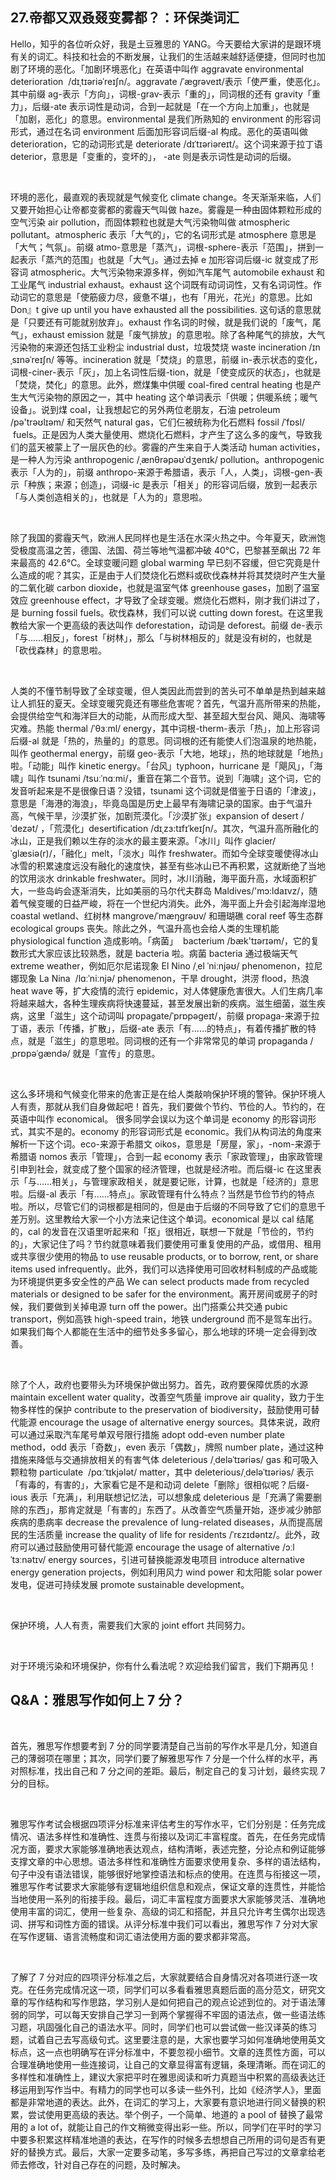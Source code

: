## 27.帝都又双叒叕变雾都？：环保类词汇
Hello，知乎的各位听众好，我是土豆雅思的 YANG。今天要给大家讲的是跟环境有关的词汇。科技和社会的不断发展，让我们的生活越来越舒适便捷，但同时也加剧了环境的恶化。「加剧环境恶化」在英语中叫作 aggravate environmental deterioration  /dɪˌtɪəriəˈreɪʃn/。aggravate /ˈæɡrəveɪt/表示「使严重，使恶化」。其中前缀 ag-表示「方向」，词根-grav-表示「重的」，同词根的还有 gravity「重力」，后缀-ate 表示词性是动词，合到一起就是「在一个方向上加重」，也就是「加剧，恶化」的意思。environmental 是我们所熟知的 environment 的形容词形式，通过在名词 environment 后面加形容词后缀-al 构成。恶化的英语叫做 deterioration，它的动词形式是 deteriorate /dɪˈtɪəriəreɪt/。这个词来源于拉丁语 deterior，意思是「变重的，变坏的」， -ate 则是表示词性是动词的后缀。


 


环境的恶化，最直观的表现就是气候变化 climate change。冬天渐渐来临，人们又要开始担心让帝都变雾都的雾霾天气叫做 haze。雾霾是一种由固体颗粒形成的空气污染 air pollution，而固体颗粒也就是大气污染物叫做 atmospheric pollutant。atmospheric 表示「大气的」，它的名词形式是 atmosphere 意思是「大气；气氛」。前缀 atmo-意思是「蒸汽」，词根-sphere-表示「范围」，拼到一起表示「蒸汽的范围」也就是「大气」。通过去掉 e 加形容词后缀-ic 就变成了形容词 atmospheric。大气污染物来源多样，例如汽车尾气 automobile exhaust 和工业尾气 industrial exhaust。exhaust 这个词既有动词词性，又有名词词性。作动词它的意思是「使筋疲力尽，疲惫不堪」，也有「用光，花光」的意思。比如 Don』t give up until you have exhausted all the possibilities. 这句话的意思就是「只要还有可能就别放弃」。exhaust 作名词的时候，就是我们说的「废气，尾气」，exhaust emission 就是「废气排放」的意思啦。除了各种尾气的排放，大气污染物的来源还包括工业粉尘 industrial dust，垃圾焚烧 waste incineration /ɪnˌsɪnəˈreɪʃn/ 等等。incineration 就是「焚烧」的意思，前缀 in-表示状态的变化，词根-ciner-表示「灰」，加上名词性后缀-tion，就是「使变成灰的状态」，也就是「焚烧，焚化」的意思。此外，燃煤集中供暖 coal-fired central heating 也是产生大气污染物的原因之一，其中 heating 这个单词表示「供暖；供暖系统；暖气设备」。说到煤 coal，让我想起它的另外两位老朋友，石油 petroleum /pə'trəʊlɪəm/ 和天然气 natural gas，它们仨被统称为化石燃料 fossil /ˈfɒsl/  fuels。正是因为人类大量使用、燃烧化石燃料，才产生了这么多的废气，导致我们的蓝天被蒙上了一层灰色的纱。雾霾的产生来自于人类活动 human activities，是一种人为污染 anthropogenic /ˌænθrəpəʊˈdʒenɪk/ pollution。anthropogenic 表示「人为的」，前缀 anthropo-来源于希腊语，表示「人，人类」，词根-gen-表示「种族；来源；创造」，词缀-ic 是表示「相关」的形容词后缀，放到一起表示「与人类创造相关的」，也就是「人为的」意思啦。


 


除了我国的雾霾天气，欧洲人民同样也是生活在水深火热之中。今年夏天，欧洲饱受极度高温之苦，德国、法国、荷兰等地气温都冲破 40℃，巴黎甚至飙出 72 年来最高的 42.6℃。全球变暖问题 global warming 早已刻不容缓，但它究竟是什么造成的呢？其实，正是由于人们焚烧化石燃料或砍伐森林并将其焚烧时产生大量的二氧化碳 carbon dioxide，也就是温室气体 greenhouse gases，加剧了温室效应 greenhouse effect，才导致了全球变暖。燃烧化石燃料，刚才我们讲过了，是 burning fossil fuels。砍伐森林，我们可以说 cutting down forest。在这里我教给大家一个更高级的表达叫作 deforestation，动词是 deforest。前缀 de-表示「与……相反」，forest「树林」，那么「与树林相反的」就是没有树的，也就是「砍伐森林」的意思啦。


 


人类的不懂节制导致了全球变暖，但人类因此而尝到的苦头可不单单是热到越来越让人抓狂的夏天。全球变暖究竟还有哪些危害呢？首先，气温升高所带来的热能，会提供给空气和海洋巨大的动能，从而形成大型、甚至超大型台风、飓风、海啸等灾难。热能 thermal /ˈθɜːml/ energy，其中词根-therm-表示「热」，加上形容词后缀-al 就是「热的，热量的」的意思。同词根的还有能使人们泡温泉的地热能，叫作 geothermal energy，前缀 geo-表示「大地，地球」，热的地球就是「地热」啦。「动能」叫作 kinetic energy。「台风」typhoon，hurricane 是「飓风」，「海啸」叫作 tsunami /tsuːˈnɑːmi/，重音在第二个音节。说到「海啸」这个词，它的发音听起来是不是很像日语？没错，tsunami 这个词就是借鉴于日语的「津波」，意思是「海港的海浪」，毕竟岛国是历史上最早有海啸记录的国家。由于气温升高，气候干旱，沙漠扩张，加剧荒漠化。「沙漠扩张」expansion of desert /ˈdezət/ ，「荒漠化」desertification /dɪˌzɜ:tɪfɪˈkeɪʃn/。其次，气温升高所融化的冰山，正是我们赖以生存的淡水的最主要来源。「冰川」叫作 glacier/ˈɡlæsiə(r)/，「融化」melt，「淡水」叫作 freshwater。而如今全球变暖使得冰山冰雪的积累速度远没有融化的速度快，甚至有些冰山已不再积累，这就断绝了当地的饮用淡水 drinkable freshwater。同时，冰川消融，海平面升高，水域面积扩大，一些岛屿会逐渐消失，比如美丽的马尔代夫群岛 Maldives/'mɔ:ldaɪvz/，随着气候变暖的日益严峻，将在一个世纪内消失。此外，海平面上升会引起海岸湿地 coastal wetland、红树林 mangrove/ˈmæŋɡrəʊv/ 和珊瑚礁 coral reef 等生态群 ecological groups 丧失。除此之外，气温升高也会给人类的生理机能 physiological function 造成影响。「病菌」  bacterium /bæk'tɪərɪəm/，它的复数形式大家应该比较熟悉，就是 bacteria 啦。病菌 bacteria 通过极端天气 extreme weather，例如厄尔尼诺现象 El Nino /ˌel ˈniːnjəʊ/ phenomenon，拉尼娜现象 La Nina  /lɑːˈniːnjə/ phenomenon，干旱 drought，洪涝 flood，热浪 heat wave 等，扩大疫情的流行 epidemic，对人体健康危害很大。人们生病几率将越来越大，各种生理疾病将快速蔓延，甚至发展出新的疾病。滋生细菌，滋生疾病，这里「滋生」这个动词叫 propagate/ˈprɒpəɡeɪt/，前缀 propaga-来源于拉丁语，表示「传播，扩散」，后缀-ate 表示「有……的特点」，有着传播扩散的特点，就是「滋生」的意思啦。同词根的还有一个非常常见的单词 propaganda /ˌprɒpəˈɡændə/ 就是「宣传」的意思。


 


这么多环境和气候变化带来的危害正是在给人类敲响保护环境的警钟。保护环境人人有责，那就从我们自身做起吧！首先，我们要做个节约、节俭的人。节约的，在英语中叫作 economical。 很多同学会误以为这个单词是 economy 的形容词形式，其实不是的。economy 的形容词形式是 economic。我们从构词法的角度来解析一下这个词。eco-来源于希腊文 oikos，意思是「房屋，家」，-nom-来源于希腊语 nomos 表示「管理」，合到一起 economy 表示「家政管理」，由家政管理引申到社会，就变成了整个国家的经济管理，也就是经济啦。而后缀-ic 在这里表示「与……相关」，与管理家政相关，就是要记账，计算，也就是「经济的」意思啦。后缀-al 表示「有……特点」。家政管理有什么特点？当然是节俭节约的特点啦。所以，尽管它们的词根都是相同的，但是由于后缀的不同导致了它们的意思千差万别。这里教给大家一个小方法来记住这个单词。economical 是以 cal 结尾的，cal 的发音在汉语里听起来和「抠」很相近，联想一下就是「节俭的，节约的」，大家记住了吗？节约就意味着我们要使用可重复使用的产品，或借用、租用或共享很少使用的物品 to use reusable products, or to borrow, rent, or share items used infrequently。此外，我们可以选择使用可回收材料制成的产品或能为环境提供更多安全性的产品 We can select products made from recycled materials or designed to be safer for the environment。离开房间或房子的时候，我们要做到关掉电源 turn off the power。出门搭乘公共交通 pubic transport，例如高铁 high-speed train，地铁 underground 而不是驾车出行。如果我们每个人都能在生活中的细节处多多留心，那么地球的环境一定会得到改善。


 


除了个人，政府也要带头为环境保护做出努力。首先，政府要保障优质的水源 maintain excellent water quality，改善空气质量 improve air quality，致力于生物多样性的保护 contribute to the preservation of biodiversity，鼓励使用可替代能源 encourage the usage of alternative energy sources。具体来说，政府可以通过采取汽车尾号单双号限行措施 adopt odd-even number plate method，odd 表示「奇数」，even 表示「偶数」，牌照 number plate，通过这种措施来降低与交通排放相关的有害气体 deleterious /ˌdeləˈtɪəriəs/ gas 和可吸入颗粒物 particulate  /pɑːˈtɪkjələt/ matter，其中 deleterious/ˌdeləˈtɪəriəs/ 表示「有毒的，有害的」，大家看它是不是和动词 delete「删除」很相似呢？后缀-ious 表示「充满」，利用联想记忆法，可以想象成 deleterious 是「充满了需要删除的东西」，那肯定就是「有害的」东西了。从改善空气质量开始，逐步减少肺部疾病的患病率 decrease the prevalence of lung-related diseases，从而提高居民的生活质量 increase the quality of life for residents /ˈrɛzɪdəntz/。此外，政府可以通过鼓励使用可替代能源 encourage the usage of alternative /ɔːlˈtɜːnətɪv/ energy sources，引进可替换能源发电项目 introduce alternative energy generation projects，例如利用风力 wind power 和太阳能 solar power 发电，促进可持续发展 promote sustainable development。


 


保护环境，人人有责，需要我们大家的 joint effort 共同努力。


 


对于环境污染和环境保护，你有什么看法呢？欢迎给我们留言，我们下期再见！


  




Q&A：雅思写作如何上 7 分？
----------------


 


首先，雅思写作想要考到 7 分的同学要清楚自己当前的写作水平是几分，知道自己的薄弱项在哪里；其次，同学们要了解雅思写作 7 分是一个什么样的水平，再对照标准，找出自己和 7 分之间的差距。最后，制定自己的复习计划，最终实现 7 分的目标。


 


雅思写作考试会根据四项评分标准来评估考生的写作水平，它们分别是：任务完成情况、语法多样性和准确性、连贯与衔接以及词汇丰富程度。首先，在任务完成情况方面，要求大家能够准确地表达观点，结构清晰，表述完整，分论点和例证能够支撑文章的中心思想。语法多样性和准确性方面要求使用复杂、多样的语法结构，句子中没有语法错误，能够很好地掌控语法和标点的使用。在连贯与衔接这一项，雅思写作考试要求大家能够有逻辑地组织信息和观点，保证文章的连贯性，并能恰当地使用一系列的衔接手段。最后，词汇丰富程度方面要求大家能够灵活、准确地使用丰富的词汇，使用一些复杂、高级的词汇和搭配，并且只允许考生偶尔出现选词、拼写和词性方面的错误。从评分标准中我们可以看出，雅思写作 7 分对大家在写作逻辑、语言流畅度和词汇语法使用方面的要求都非常高。


 


了解了 7 分对应的四项评分标准之后，大家就要结合自身情况对各项进行逐一攻克。在任务完成情况这一项，同学们可以多看看雅思真题后面的高分范文，研究文章的写作结构和写作思路，学习别人是如何把自己的观点论述到位的。对于语法薄弱的同学，可以每天安排自己学习一到两个掌握得不牢固的语法点，做一些语法练习题，巩固强化自己的语法水平。同时，同学们也可以尝试做一些汉译英的练习题，试着自己去写高级句式。这里要注意的是，大家也要学习如何准确地使用英文标点，这一点也明确写在评分标准中，不要忽视小细节。文章的连贯性方面，可以合理准确地使用一些连接词，让自己的文章显得富有逻辑，条理清晰。而在词汇的多样性和准确性上，建议大家把平时在雅思阅读和听力真题当中积累的高级表达迁移运用到写作当中。有精力的同学也可以多读一些外刊，比如《经济学人》，里面都是非常地道的表达。此外，在词汇的学习上，大家要有意识地进行同义替换的积累，尝试使用更高级的表达。举个例子，一个简单、地道的 a pool of 替换了最常用的 a lot of，就能让自己的作文稍微变得出彩一些。所以，同学们在平时的学习中要多积累这样精准地道的表达，在写作的时候多去想想自己所用的词句是否有更好的替换方式。最后，大家一定要多动笔，多写多练，再把自己写过的文章拿给老师去修改，针对自己存在的问题，及时解决。


 

